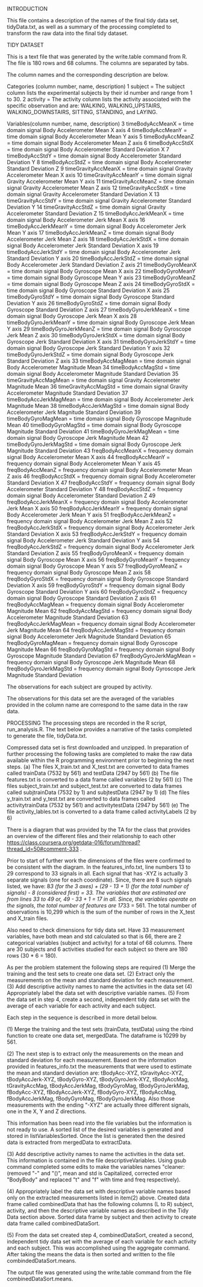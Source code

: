 INTRODUCTION

This file contains a description of the names of the final tidy data set, tidyData.txt, as well as a summary of the processing completed to transform the raw data into the final tidy dataset.

TIDY DATASET

This is a text file that was generated by the write.table command from R.  The file is 180 rows and 68 columns.  The columns are separated by tabs.

The column names and the corresponding description are below.

Categories (column number, name, description)
1	subject	=	The subject column lists the experimental subjects by their id number and range from 1 to 30.
2	activity	=	The activity column lists the activity associated with the specific observation and are:  WALKING, WALKING_UPSTAIRS, WALKING_DOWNSTAIRS, SITTING, STANDING, and LAYING.

Variables(column number, name, description)
3	timeBodyAccMeanX	=	time domain signal Body Accelerometer Mean X axis
4	timeBodyAccMeanY	=	time domain signal Body Accelerometer Mean Y axis
5	timeBodyAccMeanZ	=	time domain signal Body Accelerometer Mean Z axis
6	timeBodyAccStdX	=	time domain signal Body Accelerometer Standard Deviation  X
7	timeBodyAccStdY	=	time domain signal Body Accelerometer Standard Deviation  Y
8	timeBodyAccStdZ	=	time domain signal Body Accelerometer Standard Deviation  Z
9	timeGravityAccMeanX	=	time domain signal Gravity Accelerometer Mean X axis
10	timeGravityAccMeanY	=	time domain signal Gravity Accelerometer Mean Y axis
11	timeGravityAccMeanZ	=	time domain signal Gravity Accelerometer Mean Z axis
12	timeGravityAccStdX	=	time domain signal Gravity Accelerometer Standard Deviation  X
13	timeGravityAccStdY	=	time domain signal Gravity Accelerometer Standard Deviation  Y
14	timeGravityAccStdZ	=	time domain signal Gravity Accelerometer Standard Deviation  Z
15	timeBodyAccJerkMeanX	=	time domain signal Body Accelerometer Jerk Mean X axis
16	timeBodyAccJerkMeanY	=	time domain signal Body Accelerometer Jerk Mean Y axis
17	timeBodyAccJerkMeanZ	=	time domain signal Body Accelerometer Jerk Mean Z axis
18	timeBodyAccJerkStdX	=	time domain signal Body Accelerometer Jerk Standard Deviation X axis
19	timeBodyAccJerkStdY	=	time domain signal Body Accelerometer Jerk Standard Deviation Y axis
20	timeBodyAccJerkStdZ	=	time domain signal Body Accelerometer Jerk Standard Deviation Z axis
21	timeBodyGyroMeanX	=	time domain signal Body Gyroscope Mean X axis
22	timeBodyGyroMeanY	=	time domain signal Body Gyroscope Mean Y axis
23	timeBodyGyroMeanZ	=	time domain signal Body Gyroscope Mean Z axis
24	timeBodyGyroStdX	=	time domain signal Body Gyroscope Standard Deviation X axis
25	timeBodyGyroStdY	=	time domain signal Body Gyroscope Standard Deviation Y axis
26	timeBodyGyroStdZ	=	time domain signal Body Gyroscope Standard Deviation Z axis
27	timeBodyGyroJerkMeanX	=	time domain signal Body Gyroscope Jerk Mean X axis
28	timeBodyGyroJerkMeanY	=	time domain signal Body Gyroscope Jerk Mean Y axis
29	timeBodyGyroJerkMeanZ	=	time domain signal Body Gyroscope Jerk Mean Z axis
30	timeBodyGyroJerkStdX	=	time domain signal Body Gyroscope Jerk Standard Deviation X axis
31	timeBodyGyroJerkStdY	=	time domain signal Body Gyroscope Jerk Standard Deviation Y axis
32	timeBodyGyroJerkStdZ	=	time domain signal Body Gyroscope Jerk Standard Deviation Z axis
33	timeBodyAccMagMean	=	time domain signal Body Accelerometer Magnitude Mean
34	timeBodyAccMagStd	=	time domain signal Body Accelerometer Magnitude Standard Deviation
35	timeGravityAccMagMean	=	time domain signal Gravity Accelerometer Magnitude Mean
36	timeGravityAccMagStd	=	time domain signal Gravity Accelerometer Magnitude Standard Deviation
37	timeBodyAccJerkMagMean	=	time domain signal Body Accelerometer Jerk Magnitude Mean
38	timeBodyAccJerkMagStd	=	time domain signal Body Accelerometer Jerk Magnitude Standard Deviation
39	timeBodyGyroMagMean	=	time domain signal Body Gyroscope Magnitude Mean
40	timeBodyGyroMagStd	=	time domain signal Body Gyroscope Magnitude Standard Deviation
41	timeBodyGyroJerkMagMean	=	time domain signal Body Gyroscope Jerk Magnitude Mean
42	timeBodyGyroJerkMagStd	=	time domain signal Body Gyroscope Jerk Magnitude Standard Deviation
43	freqBodyAccMeanX	=	frequency domain signal Body Accelerometer Mean X axis
44	freqBodyAccMeanY	=	frequency domain signal Body Accelerometer Mean Y axis
45	freqBodyAccMeanZ	=	frequency domain signal Body Accelerometer Mean Z axis
46	freqBodyAccStdX	=	frequency domain signal Body Accelerometer Standard Deviation  X
47	freqBodyAccStdY	=	frequency domain signal Body Accelerometer Standard Deviation  Y
48	freqBodyAccStdZ	=	frequency domain signal Body Accelerometer Standard Deviation  Z
49	freqBodyAccJerkMeanX	=	frequency domain signal Body Accelerometer Jerk Mean X axis
50	freqBodyAccJerkMeanY	=	frequency domain signal Body Accelerometer Jerk Mean Y axis
51	freqBodyAccJerkMeanZ	=	frequency domain signal Body Accelerometer Jerk Mean Z axis
52	freqBodyAccJerkStdX	=	frequency domain signal Body Accelerometer Jerk Standard Deviation X axis
53	freqBodyAccJerkStdY	=	frequency domain signal Body Accelerometer Jerk Standard Deviation Y axis
54	freqBodyAccJerkStdZ	=	frequency domain signal Body Accelerometer Jerk Standard Deviation Z axis
55	freqBodyGyroMeanX	=	frequency domain signal Body Gyroscope Mean X axis
56	freqBodyGyroMeanY	=	frequency domain signal Body Gyroscope Mean Y axis
57	freqBodyGyroMeanZ	=	frequency domain signal Body Gyroscope Mean Z axis
58	freqBodyGyroStdX	=	frequency domain signal Body Gyroscope Standard Deviation X axis
59	freqBodyGyroStdY	=	frequency domain signal Body Gyroscope Standard Deviation Y axis
60	freqBodyGyroStdZ	=	frequency domain signal Body Gyroscope Standard Deviation Z axis
61	freqBodyAccMagMean	=	frequency domain signal Body Accelerometer Magnitude Mean
62	freqBodyAccMagStd	=	frequency domain signal Body Accelerometer Magnitude Standard Deviation
63	freqBodyAccJerkMagMean	=	frequency domain signal Body Accelerometer Jerk Magnitude Mean
64	freqBodyAccJerkMagStd	=	frequency domain signal Body Accelerometer Jerk Magnitude Standard Deviation
65	freqBodyGyroMagMean	=	frequency domain signal Body Gyroscope Magnitude Mean
66	freqBodyGyroMagStd	=	frequency domain signal Body Gyroscope Magnitude Standard Deviation
67	freqBodyGyroJerkMagMean	=	frequency domain signal Body Gyroscope Jerk Magnitude Mean
68	freqBodyGyroJerkMagStd	=	frequency domain signal Body Gyroscope Jerk Magnitude Standard Deviation

The observations for each subject are grouped by activity.

The observations for this data set are the averaged of the variables provided in the column name are correspond to the same data in the raw data.


PROCESSING
The processing steps are recorded in the R script, run_analysis.R.  The text below provides a narrative of the tasks completed to generate the file, tidyData.txt.

Compressed data set is first downloaded and unzipped.  In preparation of further processing the following tasks are completed to make the raw data available within the R programming environment prior to beginning the next steps.
(a) The files X_train.txt and X_test.txt are converted to data frames called trainData (7532 by 561) and testData (2947 by 561)
(b) The file features.txt is converted to a data frame called variables (2 by 561)
(c) The files subject_train.txt and subject_test.txt are converted to data frames called subjtrainData (7532 by 1) and subjtestData (2947 by 1)
(d) The files y_train.txt and y_test.txt are converted to data frames called activitytrainData (7532 by 561) and activitytestData (2947 by 561)
(e) The file activity_lables.txt is converted to a data frame called activityLabels (2 by 6)

There is a diagram that was provided by the TA for the class that provides an overview of the different files and their relationship to each other https://class.coursera.org/getdata-016/forum/thread?thread_id=50#comment-333 .  

Prior to start of further work the dimensions of the files were confirmed to be consistent with the diagram.  In the features_info.txt, line numbers 13 to 29 correspond to 33 signals in all. Each signal that has -XYZ is actually 3 separate signals (one for each coordinate).  Since, there are 8 such signals listed, we have:
8*3 (for the 3 axes) + (29 - 13 + 1) (for the total number of signals) - 8 (considered first) = 33.  The variables that are estimated are from lines 33 to 49 or, 49 - 33 + 1 = 17 in all. Since, the variables operate on the signals, the total number of features are 17*33 = 561.  The total number of observations is 10,299 which is the sum of the number of rows in the X_test and X_train files.

Also need to check dimensions for tidy data set.  Have 33 measurement variables, have both mean and std calculated so that is 66, there are 2 categorical variables (subject and activity) for a total of 68 columns.  There are 30 subjects and 6 activities studied for each subject so there are 180 rows (30 * 6 = 180).

As per the problem statement the following steps are required
(1) Merge the training and the test sets to create one data set.
(2) Extract only the measurements on the mean and standard deviation for each measurement. 
(3) Add descriptive activity names to name the activities in the data set
(4) Appropriately label the data set with descriptive variable names. 
(5) From the data set in step 4, create a second, independent tidy data set with the average of each variable for each activity and each subject.

Each step in the sequence is described in more detail below.

(1) Merge the training and the test sets (trainData, testData) using the rbind function to create one data set, mergedData.  The dataframe is 10299 by 561.

(2) The next step is to extract only the measurements on the mean and standard deviation for each measurement.  Based on the information provided in features_info.txt the measurements that were used to estimate the mean and standard deviation are: tBodyAcc-XYZ, tGravityAcc-XYZ, tBodyAccJerk-XYZ, tBodyGyro-XYZ, tBodyGyroJerk-XYZ, tBodyAccMag, tGravityAccMag, tBodyAccJerkMag, tBodyGyroMag, tBodyGyroJerkMag, fBodyAcc-XYZ, fBodyAccJerk-XYZ, fBodyGyro-XYZ, fBodyAccMag, fBodyAccJerkMag, fBodyGyroMag, fBodyGyroJerkMag.  Also those measurements with the ending "-XYZ" are actually three different signals, one in the X, Y and Z directions. 

This information has been read into the file variables but the information is not ready to use.  A sorted list of the desired variables is generated and stored in listVariablesSorted.  Once the list is generated then the desired data is extracted from mergedData to extractData.

(3) Add descriptive activity names to name the activities in the data set.  This information is contained in the file descriptiveVariables.  Using gsub command completed some edits to make the variables names "cleaner: (removed "-" and "()", mean and std is Capitalized, corrected error "BodyBody" and replaced "t" and "f" with time and freq respectively).

(4) Appropriately label the data set with descriptive variable names based only on the extracted measurements listed in item(2) above.  Created data frame called combinedData that has the following columns (L to R) subject, activity, and then the descriptive variable names as described in the Tidy Data section above.  Sorted data frame by subject and then activity to create data frame called combinedDataSort.

(5) From the data set created step 4, combinedDataSort, created a second, independent tidy data set with the average of each variable for each activity and each subject.  This was accomplished using the aggregate command.  After taking the means the data is then sorted and written to the file combindedDataSort.means.

The output file was generated using the write.table command from the file combinedDataSort.means.


